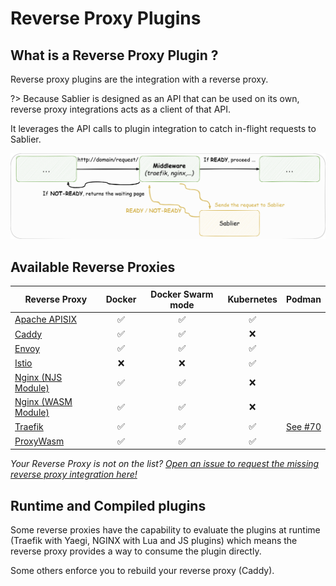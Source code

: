 # Reverse Proxy Plugins

## What is a Reverse Proxy Plugin ?

Reverse proxy plugins are the integration with a reverse proxy.

?> Because Sablier is designed as an API that can be used on its own, reverse proxy integrations acts as a client of that API.

It leverages the API calls to plugin integration to catch in-flight requests to Sablier.

![Reverse Proxy Integration](../assets/img/reverse-proxy-integration.png)

## Available Reverse Proxies

| Reverse Proxy                          | Docker | Docker Swarm mode | Kubernetes |                          Podman                           |
| -------------------------------------- | :----: | :---------------: | :--------: | :-------------------------------------------------------: |
| [Apache APISIX](/plugins/apacheapisix) |   ✅    |         ✅         |     ✅      |                                                           |
| [Caddy](/plugins/caddy)                |   ✅    |         ✅         |     ❌      |                                                           |
| [Envoy](/plugins/envoy)                |   ✅    |         ✅         |     ✅      |                                                           |
| [Istio](plugins/istio)                 |   ❌    |         ❌         |     ✅      |                                                           |
| [Nginx (NJS Module)](/plugins/nginx_njs)                |   ✅    |         ✅         |     ❌      |
| [Nginx (WASM Module)](/plugins/nginx_proxywasm)                |   ✅    |         ✅         |     ❌      |
| [Traefik](/plugins/traefik)            |   ✅    |         ✅         |     ✅      | [See #70](https://github.com/acouvreur/sablier/issues/70) |
| [ProxyWasm](/plugins/proxywasm)        |   ✅    |         ✅         |     ✅      |

*Your Reverse Proxy is not on the list? [Open an issue to request the missing reverse proxy integration here!](https://github.com/acouvreur/sablier/issues/new?assignees=&labels=enhancement%2C+reverse-proxy&projects=&template=reverse-proxy-integration-request.md&title=Add+%60%5BREVERSE+PROXY%5D%60+reverse+proxy+integration)*

## Runtime and Compiled plugins

Some reverse proxies have the capability to evaluate the plugins at runtime (Traefik with Yaegi, NGINX with Lua and JS plugins) which means the reverse proxy provides a way to consume the plugin directly.

Some others enforce you to rebuild your reverse proxy (Caddy).